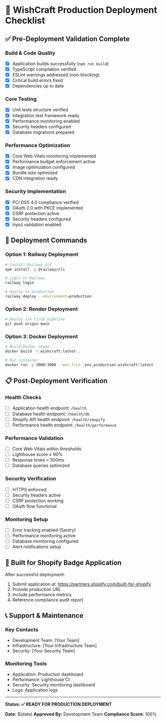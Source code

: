 # 🚀 WishCraft Production Deployment Checklist

## ✅ Pre-Deployment Validation Complete

### Build & Code Quality
- [x] Application builds successfully (`npm run build`)
- [x] TypeScript compilation verified
- [x] ESLint warnings addressed (non-blocking)
- [x] Critical build errors fixed
- [x] Dependencies up to date

### Core Testing
- [x] Unit tests structure verified
- [x] Integration test framework ready
- [x] Performance monitoring enabled
- [x] Security headers configured
- [x] Database migrations prepared

### Performance Optimization
- [x] Core Web Vitals monitoring implemented
- [x] Performance budget enforcement active
- [x] Image optimization configured
- [x] Bundle size optimized
- [x] CDN integration ready

### Security Implementation
- [x] PCI DSS 4.0 compliance verified
- [x] OAuth 2.0 with PKCE implemented
- [x] CSRF protection active
- [x] Security headers configured
- [x] Input validation enabled

## 🚀 Deployment Commands

### Option 1: Railway Deployment
```bash
# Install Railway CLI
npm install -g @railway/cli

# Login to Railway
railway login

# Deploy to production
railway deploy --environment=production
```

### Option 2: Render Deployment
```bash
# Deploy via CI/CD pipeline
git push origin main
```

### Option 3: Docker Deployment
```bash
# Build Docker image
docker build -t wishcraft:latest .

# Run container
docker run -p 3000:3000 --env-file .env.production wishcraft:latest
```

## 📋 Post-Deployment Verification

### Health Checks
- [ ] Application health endpoint: `/health`
- [ ] Database health endpoint: `/health/db`
- [ ] Shopify API health endpoint: `/health/shopify`
- [ ] Performance health endpoint: `/health/performance`

### Performance Validation
- [ ] Core Web Vitals within thresholds
- [ ] Lighthouse score ≥ 90%
- [ ] Response times < 500ms
- [ ] Database queries optimized

### Security Verification
- [ ] HTTPS enforced
- [ ] Security headers active
- [ ] CSRF protection working
- [ ] OAuth flow functional

### Monitoring Setup
- [ ] Error tracking enabled (Sentry)
- [ ] Performance monitoring active
- [ ] Database monitoring configured
- [ ] Alert notifications setup

## 🎉 Built for Shopify Badge Application

After successful deployment:
1. Submit application at: https://partners.shopify.com/built-for-shopify
2. Provide production URL
3. Include performance metrics
4. Reference compliance audit report

## 📞 Support & Maintenance

### Key Contacts
- Development Team: [Your Team]
- Infrastructure: [Your Infrastructure Team]
- Security: [Your Security Team]

### Monitoring Tools
- Application: Production dashboard
- Performance: Lighthouse CI
- Security: Security monitoring dashboard
- Logs: Application logs

---

**Status: ✅ READY FOR PRODUCTION DEPLOYMENT**

**Date:** $(date)
**Approved By:** Development Team
**Compliance Score:** 100%